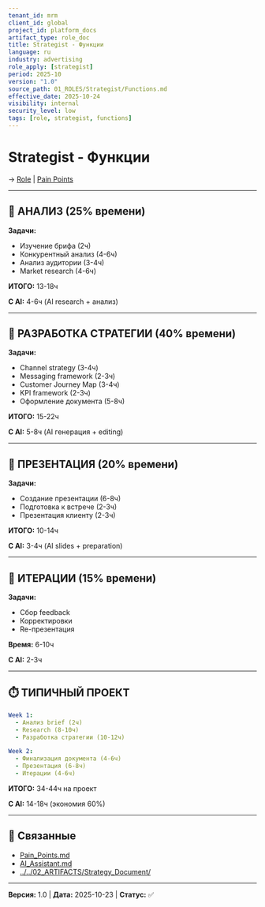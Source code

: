 ```yaml
---
tenant_id: mrm
client_id: global
project_id: platform_docs
artifact_type: role_doc
title: Strategist - Функции
language: ru
industry: advertising
role_apply: [strategist]
period: 2025-10
version: "1.0"
source_path: 01_ROLES/Strategist/Functions.md
effective_date: 2025-10-24
visibility: internal
security_level: low
tags: [role, strategist, functions]
---
```


# Strategist - Функции

→ [Role](./Role_Description.md) | [Pain Points](./Pain_Points.md)

---

## 🎯 АНАЛИЗ (25% времени)

**Задачи:**
- Изучение брифа (2ч)
- Конкурентный анализ (4-6ч)
- Анализ аудитории (3-4ч)
- Market research (4-6ч)

**ИТОГО:** 13-18ч

**С AI:** 4-6ч (AI research + анализ)

---

## 📝 РАЗРАБОТКА СТРАТЕГИИ (40% времени)

**Задачи:**
- Channel strategy (3-4ч)
- Messaging framework (2-3ч)
- Customer Journey Map (3-4ч)
- KPI framework (2-3ч)
- Оформление документа (5-8ч)

**ИТОГО:** 15-22ч

**С AI:** 5-8ч (AI генерация + editing)

---

## 🎨 ПРЕЗЕНТАЦИЯ (20% времени)

**Задачи:**
- Создание презентации (6-8ч)
- Подготовка к встрече (2-3ч)
- Презентация клиенту (2-3ч)

**ИТОГО:** 10-14ч

**С AI:** 3-4ч (AI slides + preparation)

---

## 🔄 ИТЕРАЦИИ (15% времени)

**Задачи:**
- Сбор feedback
- Корректировки
- Re-презентация

**Время:** 6-10ч

**С AI:** 2-3ч

---

## ⏱️ ТИПИЧНЫЙ ПРОЕКТ

```yaml
Week 1:
  - Анализ brief (2ч)
  - Research (8-10ч)
  - Разработка стратегии (10-12ч)

Week 2:
  - Финализация документа (4-6ч)
  - Презентация (6-8ч)
  - Итерации (4-6ч)
```

**ИТОГО:** 34-44ч на проект

**С AI:** 14-18ч (экономия 60%)

---

## 🔗 Связанные

- [Pain_Points.md](./Pain_Points.md)
- [AI_Assistant.md](./AI_Assistant.md)
- [../../02_ARTIFACTS/Strategy_Document/](../../02_ARTIFACTS/Strategy_Document/)

---

**Версия:** 1.0 | **Дата:** 2025-10-23 | **Статус:** ✅


